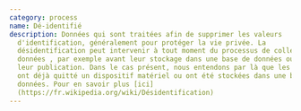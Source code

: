 ```yaml
---
category: process
name: Dé-identifié
description: Données qui sont traitées afin de supprimer les valeurs
  d'identification, généralement pour protéger la vie privée. La
  désidentification peut intervenir à tout moment du processus de collecte des
  données , par exemple avant leur stockage dans une base de données ou avant
  leur publication. Dans le cas présent, nous entendons par là que les données
  ont déjà quitté un dispositif matériel ou ont été stockées dans une base de
  données. Pour en savoir plus [ici]
  (https://fr.wikipedia.org/wiki/Désidentification)
---
```

